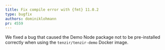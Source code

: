 ```yaml
---
title: Fix compile error with {fmt} 11.0.2
type: bugfix
authors: dominiklohmann
pr: 4559
---
```


We fixed a bug that caused the Demo Node package not to be pre-installed
correctly when using the `tenzir/tenzir-demo` Docker image.
